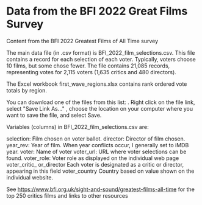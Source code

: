 # Data from the BFI 2022 Great Films Survey
Content from the BFI 2022 Greatest Films of All Time survey

The main data file (in .csv format) is BFI_2022_film_selections.csv.  This file contains a record for each selection of each voter.  Typically, voters choose 10 films, but some chose fewer.  The file contains 21,085 records, representing votes for 2,115 voters (1,635 critics and 480 directors).

The Excel workbook first_wave_regions.xlsx contains rank ordered vote totals by region.

You can download one of the files from this list: <repository>.  Right click on the file link, select "Save Link As…" , choose the location on your computer where you want to save the file, and select Save.


Variables (columns) in BFI_2022_film_selections.csv are:

selection:        Film chosen on voter ballot.
director:         Director of film chosen.
year_rev:         Year of film.  When year conflicts occur, I generally set to iMDB year.
voter:            Name of voter
voter_url:        URL where voter selections can be found.
voter_role:       Voter role as displayed on the individual web page
voter_critic_
  or_director     Each voter is designated as a critic or director, appearing in this field
voter_country     Country based on value shown on the individual website.  

See https://www.bfi.org.uk/sight-and-sound/greatest-films-all-time for the top 250 critics films and links to other resources
